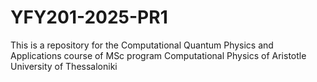 # YFY201-2025-PR1
This is a repository for the Computational Quantum Physics and Applications course of MSc program Computational Physics of Aristotle University of Thessaloniki
